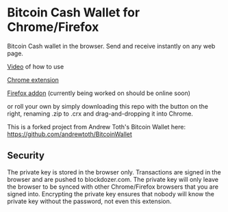 Bitcoin Cash Wallet for Chrome/Firefox
=============

Bitcoin Cash wallet in the browser. Send and receive instantly on any web page.

[Video](https://youtu.be/JXGEL-mEXhY) of how to use

[Chrome extension](https://chrome.google.com/webstore/detail/bitcoin-cash-wallet/oahplndhnkljjjpnlcnbkacomoepfgan?hl=en-US&gl=US)

[Firefox addon](https://addons.mozilla.org/en-US/firefox/addon/bitcoin-cash-wallet/) (currently being worked on should be online soon)

or roll your own by simply downloading this repo with the button on the right, renaming .zip to .crx and drag-and-dropping it into Chrome.

This is a forked project from Andrew Toth's Bitcoin Wallet here: https://github.com/andrewtoth/BitcoinWallet

Security
--------

The private key is stored in the browser only. Transactions are signed in the browser and are pushed to blockdozer.com. The private key will only leave the browser to be synced with other Chrome/Firefox browsers that you are signed into. Encrypting the private key ensures that nobody will know the private key without the password, not even this extension.
